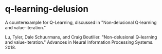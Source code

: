 # q-learning-delusion
A counterexample for Q-Learning, discussed in "Non-delusional Q-learning and value-iteration."

Lu, Tyler, Dale Schuurmans, and Craig Boutilier. "Non-delusional Q-learning and value-iteration." Advances in Neural Information Processing Systems. 2018.
